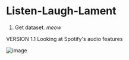 # Listen-Laugh-Lament

1. Get dataset. *meow*

VERSION 1.1
Looking at Spotify's audio features

![image](https://github.com/hspahic-cs/Listen-Laugh-Lament/assets/52474405/768a849f-abb2-44b8-859c-b7973cc90079)
